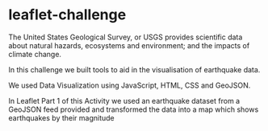 # leaflet-challenge
The United States Geological Survey, or USGS provides scientific data about natural hazards, ecosystems and environment; and the impacts of climate change.

In this challenge we built tools to aid in the visualisation of earthquake data. 

We used Data Visualization using JavaScript, HTML, CSS and GeoJSON.

In Leaflet Part 1 of this Activity we used an earthquake dataset from a GeoJSON feed provided and transformed the data into a map which shows earthquakes by their magnitude
